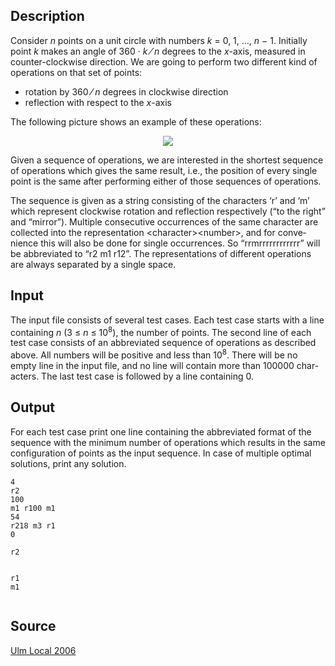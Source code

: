 <h2>Description</h2><span lang="en-us"><p>Consider <i>n</i> points on a unit circle with numbers <i>k</i> = 0, 1, …, <i>n</i> − 1. Initially point <i>k</i> makes an angle of 360 · <i>k ⁄ n</i> degrees to the <i>x</i>-axis, measured in counter-clockwise direction. We are going to perform two different kind of operations on that set of points:</p><ul><li>rotation by 360 ⁄ <i>n</i> degrees in clockwise direction </li><li>reflection with respect to the <i>x</i>-axis </li></ul><p>The following picture shows an example of these operations:</p><center><img src="./1942/file/U1Plg9k9.png"> </center><p>Given a sequence of operations, we are interested in the shortest sequence of operations which gives the same result, i.e., the position of every single point is the same after performing either of those sequences of operations. </p><p>The sequence is given as a string consisting of the characters ‘r’ and ‘m’ which represent clockwise rotation and reflection respectively (“to the right” and “mirror”). Multiple consecutive occurrences of the same character are collected into the representation &lt;character&gt;&lt;number&gt;, and for convenience this will also be done for single occurrences. So “rrmrrrrrrrrrrrr” will be abbreviated to “r2 m1 r12”. The representations of different operations are always separated by a single space.</p></span><h2>Input</h2><span lang="en-us"><p>The input file consists of several test cases. Each test case starts with a line containing <i>n</i> (3 ≤ <i>n</i> ≤ 10<sup>8</sup>), the number of points. The second line of each test case consists of an abbreviated sequence of operations as described above. All numbers will be positive and less than 10<sup>8</sup>. There will be no empty line in the input file, and no line will contain more than 100000 characters. The last test case is followed by a line containing 0.</p></span><h2>Output</h2><p>For each test case print one line containing the abbreviated format of the sequence with the minimum number of operations which results in the same configuration of points as the input sequence. In case of multiple optimal solutions, print any solution.</p><pre><code class="language-input1">4
r2
100
m1 r100 m1
54
r218 m3 r1
0</code></pre><pre><code class="language-output1">r2

r1 m1</code></pre><h2>Source</h2><a href="searchproblem?field=source&amp;key=Ulm+Local+2006">Ulm Local 2006</a>